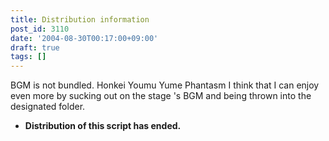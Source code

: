 ```yaml
---
title: Distribution information
post_id: 3110
date: '2004-08-30T00:17:00+09:00'
draft: true
tags: []
---
```


BGM is not bundled. Honkei Youmu Yume Phantasm I think that I can enjoy even more by sucking out on the stage 's BGM and being thrown into the designated folder.

*   **Distribution of this script has ended.**
